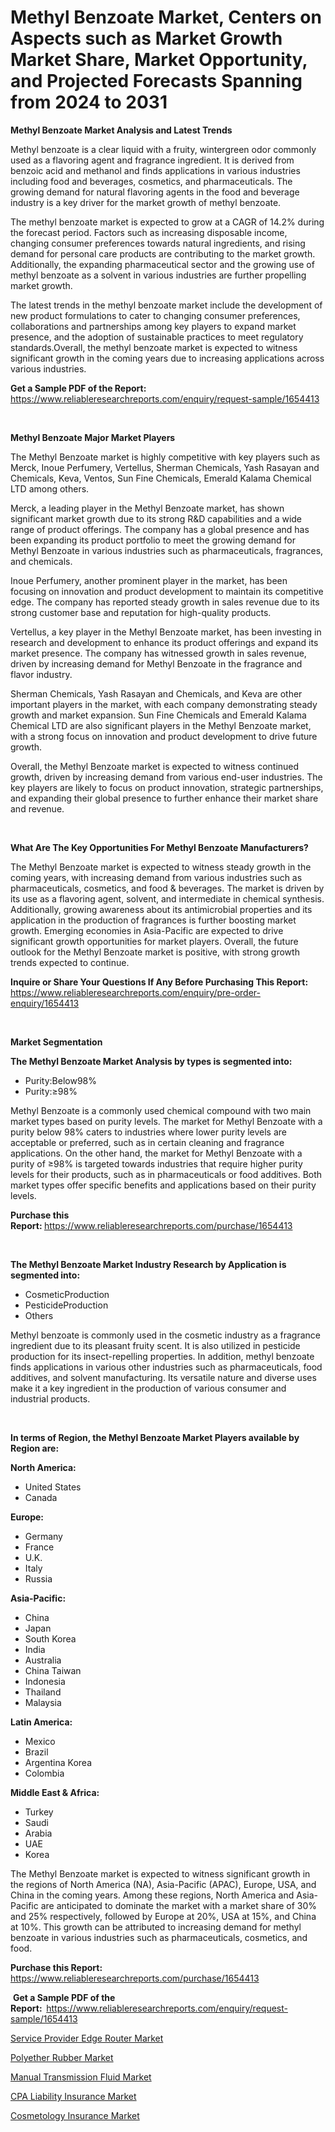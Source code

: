 <p><h1>Methyl Benzoate Market, Centers on Aspects such as Market Growth Market Share, Market Opportunity, and Projected Forecasts Spanning from 2024 to 2031</h1></p><p><strong>Methyl Benzoate Market Analysis and Latest Trends</strong></p>
<p><p>Methyl benzoate is a clear liquid with a fruity, wintergreen odor commonly used as a flavoring agent and fragrance ingredient. It is derived from benzoic acid and methanol and finds applications in various industries including food and beverages, cosmetics, and pharmaceuticals. The growing demand for natural flavoring agents in the food and beverage industry is a key driver for the market growth of methyl benzoate.</p><p>The methyl benzoate market is expected to grow at a CAGR of 14.2% during the forecast period. Factors such as increasing disposable income, changing consumer preferences towards natural ingredients, and rising demand for personal care products are contributing to the market growth. Additionally, the expanding pharmaceutical sector and the growing use of methyl benzoate as a solvent in various industries are further propelling market growth.</p><p>The latest trends in the methyl benzoate market include the development of new product formulations to cater to changing consumer preferences, collaborations and partnerships among key players to expand market presence, and the adoption of sustainable practices to meet regulatory standards.Overall, the methyl benzoate market is expected to witness significant growth in the coming years due to increasing applications across various industries.</p></p>
<p><strong>Get a Sample PDF of the Report:&nbsp;</strong> <a href="https://www.reliableresearchreports.com/enquiry/request-sample/1654413">https://www.reliableresearchreports.com/enquiry/request-sample/1654413</a></p>
<p>&nbsp;</p>
<p><strong>Methyl Benzoate Major Market Players</strong></p>
<p><p>The Methyl Benzoate market is highly competitive with key players such as Merck, Inoue Perfumery, Vertellus, Sherman Chemicals, Yash Rasayan and Chemicals, Keva, Ventos, Sun Fine Chemicals, Emerald Kalama Chemical LTD among others.</p><p>Merck, a leading player in the Methyl Benzoate market, has shown significant market growth due to its strong R&D capabilities and a wide range of product offerings. The company has a global presence and has been expanding its product portfolio to meet the growing demand for Methyl Benzoate in various industries such as pharmaceuticals, fragrances, and chemicals.</p><p>Inoue Perfumery, another prominent player in the market, has been focusing on innovation and product development to maintain its competitive edge. The company has reported steady growth in sales revenue due to its strong customer base and reputation for high-quality products.</p><p>Vertellus, a key player in the Methyl Benzoate market, has been investing in research and development to enhance its product offerings and expand its market presence. The company has witnessed growth in sales revenue, driven by increasing demand for Methyl Benzoate in the fragrance and flavor industry.</p><p>Sherman Chemicals, Yash Rasayan and Chemicals, and Keva are other important players in the market, with each company demonstrating steady growth and market expansion. Sun Fine Chemicals and Emerald Kalama Chemical LTD are also significant players in the Methyl Benzoate market, with a strong focus on innovation and product development to drive future growth.</p><p>Overall, the Methyl Benzoate market is expected to witness continued growth, driven by increasing demand from various end-user industries. The key players are likely to focus on product innovation, strategic partnerships, and expanding their global presence to further enhance their market share and revenue.</p></p>
<p>&nbsp;</p>
<p><strong>What Are The Key Opportunities For Methyl Benzoate Manufacturers?</strong></p>
<p><p>The Methyl Benzoate market is expected to witness steady growth in the coming years, with increasing demand from various industries such as pharmaceuticals, cosmetics, and food & beverages. The market is driven by its use as a flavoring agent, solvent, and intermediate in chemical synthesis. Additionally, growing awareness about its antimicrobial properties and its application in the production of fragrances is further boosting market growth. Emerging economies in Asia-Pacific are expected to drive significant growth opportunities for market players. Overall, the future outlook for the Methyl Benzoate market is positive, with strong growth trends expected to continue.</p></p>
<p><strong>Inquire or Share Your Questions If Any Before Purchasing This Report:</strong> <a href="https://www.reliableresearchreports.com/enquiry/pre-order-enquiry/1654413">https://www.reliableresearchreports.com/enquiry/pre-order-enquiry/1654413</a></p>
<p>&nbsp;</p>
<p><strong>Market Segmentation</strong></p>
<p><strong>The Methyl Benzoate Market Analysis by types is segmented into:</strong></p>
<p><ul><li>Purity:Below98%</li><li>Purity:≥98%</li></ul></p>
<p><p>Methyl Benzoate is a commonly used chemical compound with two main market types based on purity levels. The market for Methyl Benzoate with a purity below 98% caters to industries where lower purity levels are acceptable or preferred, such as in certain cleaning and fragrance applications. On the other hand, the market for Methyl Benzoate with a purity of ≥98% is targeted towards industries that require higher purity levels for their products, such as in pharmaceuticals or food additives. Both market types offer specific benefits and applications based on their purity levels.</p></p>
<p><strong>Purchase this Report:&nbsp;</strong><a href="https://www.reliableresearchreports.com/purchase/1654413">https://www.reliableresearchreports.com/purchase/1654413</a></p>
<p>&nbsp;</p>
<p><strong>The Methyl Benzoate Market Industry Research by Application is segmented into:</strong></p>
<p><ul><li>CosmeticProduction</li><li>PesticideProduction</li><li>Others</li></ul></p>
<p><p>Methyl benzoate is commonly used in the cosmetic industry as a fragrance ingredient due to its pleasant fruity scent. It is also utilized in pesticide production for its insect-repelling properties. In addition, methyl benzoate finds applications in various other industries such as pharmaceuticals, food additives, and solvent manufacturing. Its versatile nature and diverse uses make it a key ingredient in the production of various consumer and industrial products.</p></p>
<p>&nbsp;</p>
<p><strong>In terms of Region, the Methyl Benzoate Market Players available by Region are:</strong></p>
<p>
    <p> <strong> North America: </strong>
        <ul>
            <li>United States</li>
            <li>Canada</li>
        </ul>
        </p> 
    <p> <strong> Europe: </strong>
        <ul>
            <li>Germany</li>
            <li>France</li>
            <li>U.K.</li>
            <li>Italy</li>
            <li>Russia</li>
        </ul>
        </p> 
    <p> <strong> Asia-Pacific: </strong>
        <ul>
            <li>China</li>
            <li>Japan</li>
            <li>South Korea</li>
            <li>India</li>
            <li>Australia</li>
            <li>China Taiwan</li>
            <li>Indonesia</li>
            <li>Thailand</li>
            <li>Malaysia</li>
        </ul>
        </p> 
    <p> <strong> Latin America: </strong>
        <ul>
            <li>Mexico</li>
            <li>Brazil</li>
            <li>Argentina Korea</li>
            <li>Colombia</li>
        </ul>
        </p> 
    <p> <strong> Middle East & Africa: </strong>
        <ul>
            <li>Turkey</li>
            <li>Saudi</li>
            <li>Arabia</li>
            <li>UAE</li>
            <li>Korea</li>
        </ul>
    </p>
    </p>
<p><p>The Methyl Benzoate market is expected to witness significant growth in the regions of North America (NA), Asia-Pacific (APAC), Europe, USA, and China in the coming years. Among these regions, North America and Asia-Pacific are anticipated to dominate the market with a market share of 30% and 25% respectively, followed by Europe at 20%, USA at 15%, and China at 10%. This growth can be attributed to increasing demand for methyl benzoate in various industries such as pharmaceuticals, cosmetics, and food.</p></p>
<p><strong>Purchase this Report: </strong><a href="https://www.reliableresearchreports.com/purchase/1654413">https://www.reliableresearchreports.com/purchase/1654413</a></p>
<p>&nbsp;<strong>Get a Sample PDF of the Report:&nbsp;&nbsp;</strong><a href="https://www.reliableresearchreports.com/enquiry/request-sample/1654413">https://www.reliableresearchreports.com/enquiry/request-sample/1654413</a></p>
<p><strong></strong></p>
<p><p><a href="https://mire-aunt-385.notion.site/Service-Provider-Edge-Router-Market-Size-2024-2031-Global-Industrial-Analysis-Key-Geographical-Re-6230815f787c4397a14f51602bbd49be">Service Provider Edge Router Market</a></p><p><a href="https://github.com/juancolorado15/Market-Research-Report-List-1/blob/main/polyether-rubber-market.md">Polyether Rubber Market</a></p><p><a href="https://github.com/dx0328/Market-Research-Report-List-1/blob/main/manual-transmission-fluid-market.md">Manual Transmission Fluid Market</a></p><p><a href="https://issuu.com/reportprime-2/docs/cpa-liability-insurance-market-size-2030.pptx">CPA Liability Insurance Market</a></p><p><a href="https://issuu.com/reportprime-2/docs/cosmetology-insurance-market-size-2030.pptx">Cosmetology Insurance Market</a></p></p>